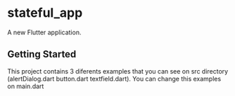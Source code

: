 # stateful_app

A new Flutter application.

## Getting Started

This project contains 3 diferents examples that you can see on src directory (alertDialog.dart  button.dart  textfield.dart). You can change this examples on main.dart
